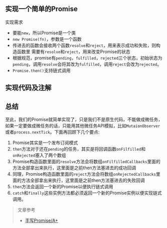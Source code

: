 ## 实现一个简单的Promise

实现需求
- 要能`new`，所以Promise是一个类
- `new Promise(fn)`，参数是一个函数
- 传进去的函数会接收两个函数`resolve`和`reject`，用来表示成功和失败，则构造函数里 需要有`resolve`和`reject`，用来改变Promise的状态
- 根据规范，promise有`pending`，`fulfilled`，`rejected`三个状态，初始状态为`pending`，调用`resolve`会将其改为`fulfilled`，调用`reject`会改为`rejected`。
- `Promise.then()`支持链式调用

## 实现代码及注解



## 总结

至此，我们的Promise就简单实现了，只是我们不是原生代码，不能做成微任务，如果一定要做成微任务的话，只能用其他微任务API模拟，比如`MutaionObserver`或者`process.nextTick`。下面再回顾下几个要点:

1.  Promise其实是一个发布订阅模式
2.  `then`方法对于还在`pending`的任务，其实是将回调函数`onFilfilled`和`onRejected`塞入了两个数组
3.  Promise构造函数里面的`resolve`方法会将数组`onFilfilledCallbacks`里面的方法全部拿出来执行，这里面是之前then方法塞进去的成功回调
4.  同理，Promise构造函数里面的`reject`方法会将数组`onRejectedCallbacks`里面的方法全部拿出来执行，这里面是之前then方法塞进去的失败回调
5.  `then`方法会返回一个新的Promise以便执行链式调用
6.  `catch`和`finally`这些实例方法都必须返回一个新的Promise实例以便实现链式调用。

> 文章参考
> - [手写Promise/A+](http://www.dennisgo.cn/Articles/JavaScript/Promise.html)